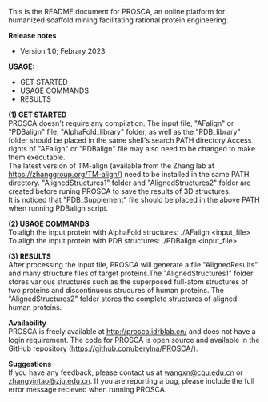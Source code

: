 This is the README document for PROSCA, an online platform for humanized scaffold mining facilitating rational protein engineering.  

**Release notes**  
* Version 1.0; Febrary 2023

**USAGE:**  
* GET STARTED  
* USAGE COMMANDS  
* RESULTS  

**(1) GET STARTED**  
PROSCA doesn't require any compilation. The input file, "AFalign" or "PDBalign" file, "AlphaFold_library" folder, as well as the "PDB_library" folder should be placed in the same shell's search PATH directory.Access rights of "AFalign" or "PDBalign" file may also need to be changed to make them executable.  
The latest version of TM-align (available from the Zhang lab at https://zhanggroup.org/TM-align/) need to be installed in the same PATH directory. "AlignedStructures1" folder and "AlignedStructures2" folder are created before runing PROSCA to save the results of 3D structures.   
It is noticed that "PDB_Supplement" file should be placed in the above PATH when running PDBalign script.  

**(2) USAGE COMMANDS**  
To aligh the input protein with AlphaFold structures: ./AFalign <input_file>  
To aligh the input protein with PDB structures: ./PDBalign <input_file>  

**(3) RESULTS**  
After processing the input file, PROSCA will generate a file "AlignedResults" and many structure files of target proteins.The "AlignedStructures1" folder stores various structures such as the superposed full-atom structures of two proteins and discontinuous strucures of human proteins. The "AlignedStructures2" folder stores the complete structures of aligned human proteins.  


**Availability**  
PROSCA is freely available at http://prosca.idrblab.cn/ and does not have a login requirement. The code for PROSCA is open source and available in the GitHub repository (https://github.com/berylna/PROSCA/).  

**Suggestions**  
If you have any feedback, please contact us at wangxn@cqu.edu.cn or zhangyintao@zju.edu.cn. If you are reporting a bug, please include the full error message recieved when running PROSCA.  
